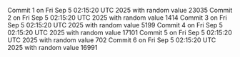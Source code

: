 Commit 1 on Fri Sep  5 02:15:20 UTC 2025 with random value 23035
Commit 2 on Fri Sep  5 02:15:20 UTC 2025 with random value 1414
Commit 3 on Fri Sep  5 02:15:20 UTC 2025 with random value 5199
Commit 4 on Fri Sep  5 02:15:20 UTC 2025 with random value 17101
Commit 5 on Fri Sep  5 02:15:20 UTC 2025 with random value 702
Commit 6 on Fri Sep  5 02:15:20 UTC 2025 with random value 16991
